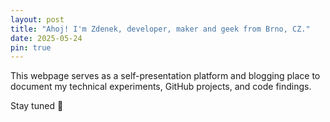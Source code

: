 ```yaml
---
layout: post
title: "Ahoj! I'm Zdenek, developer, maker and geek from Brno, CZ."
date: 2025-05-24
pin: true
---
```


This webpage serves as a self-presentation platform and blogging place to document my technical experiments, GitHub projects, and code findings.

Stay tuned 🚀
